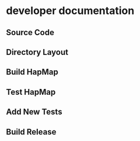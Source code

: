 # developer documentation

## Source Code

## Directory Layout

## Build HapMap

## Test HapMap

## Add New Tests

## Build Release